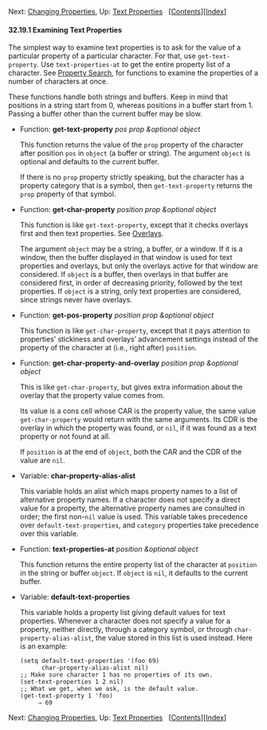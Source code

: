 <!-- This is the GNU Emacs Lisp Reference Manual
corresponding to Emacs version 27.2.

Copyright (C) 1990-1996, 1998-2021 Free Software Foundation,
Inc.

Permission is granted to copy, distribute and/or modify this document
under the terms of the GNU Free Documentation License, Version 1.3 or
any later version published by the Free Software Foundation; with the
Invariant Sections being "GNU General Public License," with the
Front-Cover Texts being "A GNU Manual," and with the Back-Cover
Texts as in (a) below.  A copy of the license is included in the
section entitled "GNU Free Documentation License."

(a) The FSF's Back-Cover Text is: "You have the freedom to copy and
modify this GNU manual.  Buying copies from the FSF supports it in
developing GNU and promoting software freedom." -->

<!-- Created by GNU Texinfo 6.7, http://www.gnu.org/software/texinfo/ -->

Next: [Changing Properties](Changing-Properties.html), Up: [Text Properties](Text-Properties.html)   \[[Contents](index.html#SEC_Contents "Table of contents")]\[[Index](Index.html "Index")]

#### 32.19.1 Examining Text Properties

The simplest way to examine text properties is to ask for the value of a particular property of a particular character. For that, use `get-text-property`. Use `text-properties-at` to get the entire property list of a character. See [Property Search](Property-Search.html), for functions to examine the properties of a number of characters at once.

These functions handle both strings and buffers. Keep in mind that positions in a string start from 0, whereas positions in a buffer start from 1. Passing a buffer other than the current buffer may be slow.

*   Function: **get-text-property** *pos prop \&optional object*

    This function returns the value of the `prop` property of the character after position `pos` in `object` (a buffer or string). The argument `object` is optional and defaults to the current buffer.

    If there is no `prop` property strictly speaking, but the character has a property category that is a symbol, then `get-text-property` returns the `prop` property of that symbol.

<!---->

*   Function: **get-char-property** *position prop \&optional object*

    This function is like `get-text-property`, except that it checks overlays first and then text properties. See [Overlays](Overlays.html).

    The argument `object` may be a string, a buffer, or a window. If it is a window, then the buffer displayed in that window is used for text properties and overlays, but only the overlays active for that window are considered. If `object` is a buffer, then overlays in that buffer are considered first, in order of decreasing priority, followed by the text properties. If `object` is a string, only text properties are considered, since strings never have overlays.

<!---->

*   Function: **get-pos-property** *position prop \&optional object*

    This function is like `get-char-property`, except that it pays attention to properties’ stickiness and overlays’ advancement settings instead of the property of the character at (i.e., right after) `position`.

<!---->

*   Function: **get-char-property-and-overlay** *position prop \&optional object*

    This is like `get-char-property`, but gives extra information about the overlay that the property value comes from.

    Its value is a cons cell whose CAR is the property value, the same value `get-char-property` would return with the same arguments. Its CDR is the overlay in which the property was found, or `nil`, if it was found as a text property or not found at all.

    If `position` is at the end of `object`, both the CAR and the CDR of the value are `nil`.

<!---->

*   Variable: **char-property-alias-alist**

    This variable holds an alist which maps property names to a list of alternative property names. If a character does not specify a direct value for a property, the alternative property names are consulted in order; the first non-`nil` value is used. This variable takes precedence over `default-text-properties`, and `category` properties take precedence over this variable.

<!---->

*   Function: **text-properties-at** *position \&optional object*

    This function returns the entire property list of the character at `position` in the string or buffer `object`. If `object` is `nil`, it defaults to the current buffer.

<!---->

*   Variable: **default-text-properties**

    This variable holds a property list giving default values for text properties. Whenever a character does not specify a value for a property, neither directly, through a category symbol, or through `char-property-alias-alist`, the value stored in this list is used instead. Here is an example:

        (setq default-text-properties '(foo 69)
              char-property-alias-alist nil)
        ;; Make sure character 1 has no properties of its own.
        (set-text-properties 1 2 nil)
        ;; What we get, when we ask, is the default value.
        (get-text-property 1 'foo)
             ⇒ 69

Next: [Changing Properties](Changing-Properties.html), Up: [Text Properties](Text-Properties.html)   \[[Contents](index.html#SEC_Contents "Table of contents")]\[[Index](Index.html "Index")]
